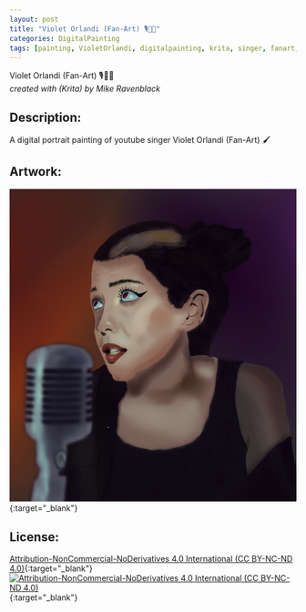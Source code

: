 ```yaml
---
layout: post
title: "Violet Orlandi (Fan-Art) 🎙️👩‍🎤"
categories: DigitalPainting
tags: [painting, VioletOrlandi, digitalpainting, krita, singer, fanart, kritaart]
---
```


Violet Orlandi (Fan-Art) 🎙️👩‍🎤 \
_created with (Krita) by Mike Ravenblack_
## Description: 
A digital portrait painting of youtube singer Violet Orlandi (Fan-Art) 🖌️

## Artwork:
[![Violet Orlandi (Fan-Art)](https://raw.githubusercontent.com/0xRavenBlack/0xRavenBlack.github.io/main/images/thumb/VioletOrlandi.jpg)](https://raw.githubusercontent.com/0xRavenBlack/0xRavenBlack.github.io/main/images/org/VioletOrlandi.jpg){:target="_blank"}
## License:
[Attribution-NonCommercial-NoDerivatives 4.0 International (CC BY-NC-ND 4.0)](https://creativecommons.org/licenses/by-nc-nd/4.0/){:target="_blank"} \
[![Attribution-NonCommercial-NoDerivatives 4.0 International (CC BY-NC-ND 4.0)](https://i.creativecommons.org/l/by-nc-nd/4.0/88x31.png)](http://creativecommons.org/licenses/by-nc-nd/4.0/){:target="_blank"}

